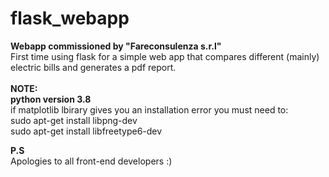 # flask_webapp
<b>Webapp commissioned by "Fareconsulenza s.r.l"</b><br>
First time using flask for a simple web app that compares different (mainly) electric bills and generates a pdf report.<br><br>
<b>NOTE:</b><br>
<b>python version 3.8</b><br>
if matplotlib lbirary gives you an installation error you must need to:<br>
sudo apt-get install libpng-dev<br>
sudo apt-get install libfreetype6-dev

<b>P.S</b><br>
Apologies to all front-end developers :)
